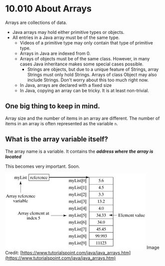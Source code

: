 # 10.010 About Arrays

Arrays are collections of data.

* Java arrays may hold either primitive types or objects.
* All entries in a Java array must be of the same type.
  * Videos of a primitive type may only contain that type of primitive type.
  * Arrays in Java are indexed from 0.
  * Arrays of objects must be of the same class.  However, in many cases Java inheritance makes some special cases possible.
    * Strings are objects, but due to a unique feature of Strings, array Strings must only hold Strings.  Arrays of class Object may also include Strings.  Don't worry about this too much right now.
  * In Java, arrays are declared with a fixed size
  * In Java, copying an array can be tricky.  It is at least non-trivial.

## One big thing to keep in mind.

Array size and the number of items in an array are different.  The number of items in an array is often represented as the variable `n`.

## What is the array variable itself?

The array name is a variable.  It contains the ***address where the array is located***

This becomes very important.  Soon.

![Depiction of Java array](images/java_array.jpg)
Image Credit: [https://www.tutorialspoint.com/java/java_arrays.htm](https://www.tutorialspoint.com/java/java_arrays.htm)